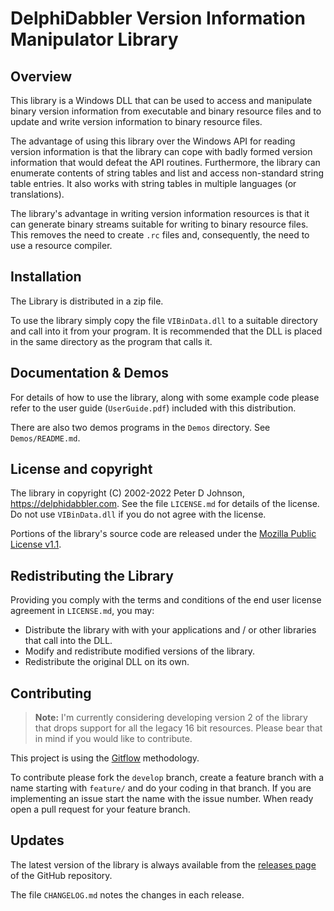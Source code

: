 # DelphiDabbler Version Information Manipulator Library

## Overview

This library is a Windows DLL that can be used to access and manipulate binary version information from executable and binary resource files and to update and write version information to binary resource files.

The advantage of using this library over the Windows API for reading version information is that the library can cope with badly formed version information that would defeat the API routines. Furthermore, the library can enumerate contents of string tables and list and access non-standard string table entries. It also works with string tables in multiple languages (or translations).

The library's advantage in writing version information resources is that it can generate binary streams suitable for writing to binary resource files. This removes the need to create `.rc` files and, consequently, the need to use a resource compiler.

## Installation

The Library is distributed in a zip file.

To use the library simply copy the file `VIBinData.dll` to a  suitable directory and call into it from your program. It is recommended that the DLL is placed in the same directory as the program that calls it.

## Documentation & Demos

For details of how to use the library, along with some example code please refer to the user guide (`UserGuide.pdf`) included with this distribution.

There are also two demos programs in the `Demos` directory. See `Demos/README.md`.

## License and copyright

The library in copyright (C) 2002-2022 Peter D Johnson, <https://delphidabbler.com>. See the file `LICENSE.md` for details of the license. Do not use `VIBinData.dll` if you do not agree with the license.

Portions of the library's source code are released under the [Mozilla Public License v1.1](https://www.mozilla.org/en-US/MPL/1.1/).

## Redistributing the Library

Providing you comply with the terms and conditions of the end user license agreement in `LICENSE.md`, you may:

* Distribute the library with with your applications and / or other libraries that call into the DLL.
* Modify and redistribute modified versions of the library.
* Redistribute the original DLL on its own.

## Contributing

> **Note:** I'm currently considering developing version 2 of the library that drops support for all the legacy 16 bit resources. Please bear that in mind if you would like to contribute.

This project is using the [Gitflow](https://nvie.com/posts/a-successful-git-branching-model/) methodology.

To contribute please fork the `develop` branch, create a feature branch with a name starting with `feature/` and do your coding in that branch. If you are implementing an issue start the name with the issue number. When ready open a pull request for your feature branch.

## Updates

The latest version of the library is always available from the [releases page](https://github.com/delphidabbler/vilib/releases) of the GitHub repository.

The file `CHANGELOG.md` notes the changes in each release.

